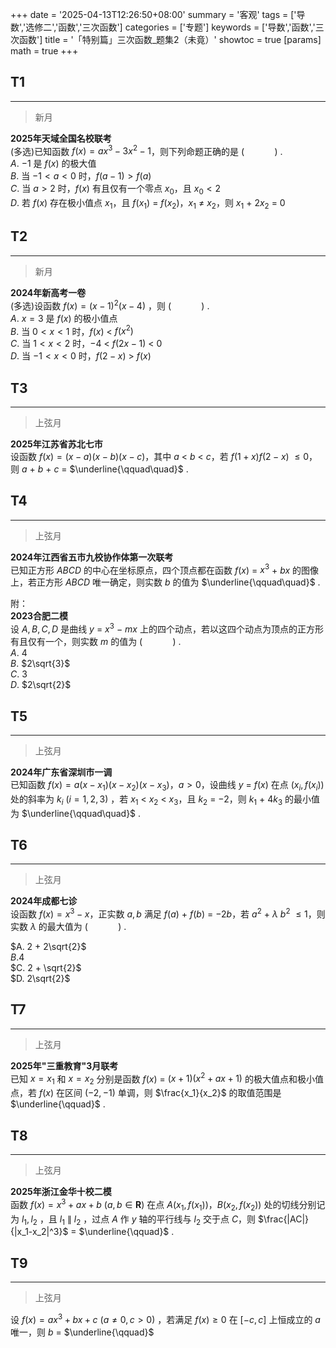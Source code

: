 +++
date = '2025-04-13T12:26:50+08:00'
summary = '客观'
tags = ['导数','选修二','函数','三次函数']
categories = ['专题']
keywords = ['导数','函数','三次函数']
title = '「特别篇」三次函数_题集2（未竟）'
showtoc = true
[params]
    math = true
+++

## T1
-------
> 新月

**2025年天域全国名校联考**                        
(多选)已知函数 $f(x) = ax^3 - 3x^2 - 1$，则下列命题正确的是 $(\qquad\quad)$ .                        
$A.$  $-1$ 是 $f(x)$ 的极大值              
$B.$ 当 $-1 < a < 0$ 时，$f(a-1) > f(a)$             
$C.$  当 $a > 2$ 时，$f(x)$ 有且仅有一个零点 $x_0$，且 $x_0 < 2$                  
$D.$  若 $f(x)$ 存在极小值点 $x_1$，且 $f(x_1)$ $=$ $f(x_2)$，$x_1$ $\neq$ $x_2$，则 $x_1$ $+$ $2x_2$ $=$ $0$                   


## T2
-------------
> 新月

**2024年新高考一卷**                                  
(多选)设函数 $f(x) = (x-1)^2(x-4)$ ，则 $(\qquad\quad)$  .                     
$A.$  $x = 3$ 是 $f(x)$ 的极小值点                
$B.$ 当 $0 < x < 1$ 时，$f(x)$ $<$ $f(x^2)$                
$C.$ 当 $1 < x < 2$ 时，$-4$ $<$ $f(2x-1)$ $<$ $0$             
$D.$ 当 $-1 < x < 0$ 时，$f(2-x)$ $>$ $f(x)$               



## T3
-----------
> 上弦月

**2025年江苏省苏北七市**                         
设函数 $f(x) = (x-a)(x-b)(x-c)$，其中 $a$ $<$ $b$ $<$ $c$，若 $f(1+x)f(2-x)$ $\leq0$，则 $a$ $+$ $b$ $+$ $c$ $=$ $\underline{\qquad\quad}$ .            



## T4
-----------
> 上弦月

**2024年江西省五市九校协作体第一次联考**                                                   
已知正方形 $ABCD$ 的中心在坐标原点，四个顶点都在函数 $f(x)$ $=$ $x^3$ $+$ $bx$ 的图像上，若正方形 $ABCD$ 唯一确定，则实数 $b$ 的值为 $\underline{\qquad\quad}$ .               


附：                   
**2023合肥二模**                              
设 $A,B,C,D$ 是曲线 $y$ $=$ $x^3$ $-$ $mx$ 上的四个动点，若以这四个动点为顶点的正方形有且仅有一个，则实数 $m$ 的值为 $(\qquad\quad)$ .         
$A.$ $4$         
$B.$ $2\sqrt{3}$        
$C.$ $3$         
$D.$ $2\sqrt{2}$        



## T5
--------
> 上弦月

**2024年广东省深圳市一调**                                 
已知函数 $f(x) = a(x-x_1)(x-x_2)(x-x_3)$，$a > 0$，设曲线 $y$ $=$ $f(x)$ 在点 $(x_i,f(x_i))$ 处的斜率为 $k_i$ ($i = 1,2,3$) ，若 $x_1$ $<$ $x_2$ $<$ $x_3$，且 $k_2$ $=$ $-2$，则 $k_1$ $+$ $4k_3$ 的最小值为  $\underline{\qquad\quad}$ .                     



## T6
--------
> 上弦月

**2024年成都七诊**                     
设函数 $f(x) = x^3 - x$，正实数 $a,b$ 满足 $f(a)$ $+$ $f(b)$ $=$ $-2b$，若 $a^2$ $+$ $\lambda$ $b^2$ $\leq1$，则实数 $\lambda$ 的最大值为 $(\qquad\quad)$ .                 

$A. 2 + 2\sqrt{2}$        
$B.4$              
$C. 2 + \sqrt{2}$                    
$D. 2\sqrt{2}$                 


## T7
----------
> 上弦月

**2025年"三重教育"3月联考**                        
已知 $x = x_1$ 和 $x = x_2$ 分别是函数 $f(x)$ $=$ $(x+1)(x^2+ax+1)$ 的极大值点和极小值点，若 $f(x)$ 在区间 $(-2,-1)$ 单调，则 $\frac{x_1}{x_2}$ 的取值范围是 $\underline{\qquad}$ .                      



## T8
-----------
> 上弦月

**2025年浙江金华十校二模**               
函数 $f(x) = x^3 +ax + b$ ($a,b\in\textbf{R}$) 在点 $A(x_1,f(x_1))$，$B(x_2,f(x_2))$ 处的切线分别记为 $l_1,l_2$ ，且 $l_1$ $\parallel$ $l_2$ ，过点 $A$ 作 $y$ 轴的平行线与 $l_2$ 交于点 $C$，则 $\frac{|AC|}{|x_1-x_2|^3}$ $=$ $\underline{\qquad}$ .                  



## T9
----------
> 上弦月

设 $f(x) = ax^3 + bx + c$ $(a\neq0,c > 0)$ ，若满足 $f(x)\geq0$ 在 $[-c,c]$ 上恒成立的 $a$ 唯一，则 $b$ $=$ $\underline{\qquad}$                                                                                                                                                                                                    
